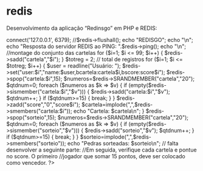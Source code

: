 # redis

Desenvolvimento da aplicação “Redinsgo” em PHP e REDIS:

<?php
$redis = new Redis(); 
$redis->connect('127.0.0.1', 6379); 

//$redis->flushall();

echo "REDISGO"; 
echo "\n";
echo "Resposta do servidor REDIS ao PING: ".$redis->ping();
echo "\n";

//montage do conjunto das cartelas
for ($i=1; $i <= 99; $i++) {
    $redis->sadd("cartela","$i");
}

$totreg = 2; // total de registros

for ($i=1; $i <= $totreg; $i++) {
    $user = readline("Usuário: ");
    $redis->set("user:$i","name:$user,bcartela:cartela$i,bscore:score$i");
    
    $redis->spop("cartela:$i",15);
    $numeros=$redis->SRANDMEMBER("cartela","20");   
    $qtdnum=0;
    foreach ($numeros as $k => $v) {
        if (empty($redis->sismember("cartela:$i","$v"))) {
            $redis->sadd("cartela:$i","$v");            
            $qtdnum++;
        }
        if ($qtdnum>=15) {
            break;
        }        
    }    
    
    $redis->zadd("score","0","score$i");

    $cartela=implode(",",$redis->smembers("cartela:$i"));
    echo "Cartela: $cartela\n";
}

$redis->spop("sorteio",15);
$numeros=$redis->SRANDMEMBER("cartela","20");   
$qtdnum=0;
foreach ($numeros as $k => $v) {
    if (empty($redis->sismember("sorteio","$v"))) {
        $redis->sadd("sorteio","$v");            
        $qtdnum++;
    }
    if ($qtdnum>=15) {
        break;
    }        
}    
 
$sorteio=implode(",",$redis->smembers("sorteio"));
echo "Pedras sorteadas: $sorteio\n";

// falta desenvolver a seguinte parte:
//Em seguida, verifique cada cartela e pontue no score. O primeiro
//jogador que somar 15 pontos, deve ser colocado como vencedor.

?>
